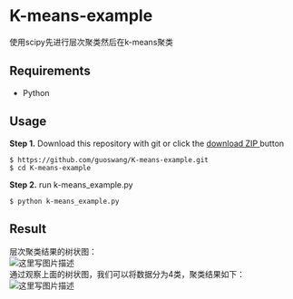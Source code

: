 # K-means-example
使用scipy先进行层次聚类然后在k-means聚类
## Requirements
- Python
## Usage
**Step 1.** Download this repository with git or click the [download ZIP ](https://github.com/guoswang/K-means-example.git)button
```
$ https://github.com/guoswang/K-means-example.git
$ cd K-means-example
```
**Step 2.** run k-means_example.py
```
$ python k-means_example.py
```
## Result
层次聚类结果的树状图：      
![这里写图片描述](http://img.blog.csdn.net/20180228195504515)   
通过观察上面的树状图，我们可以将数据分为4类，聚类结果如下：    
![这里写图片描述](http://img.blog.csdn.net/20180228195810400)    
